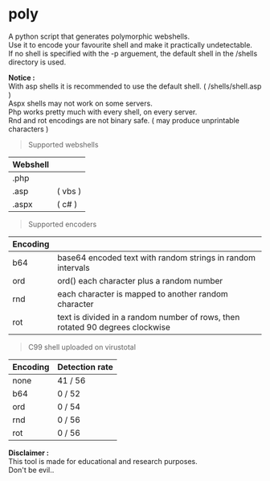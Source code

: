 # poly
A python script that generates polymorphic webshells.  
Use it to encode your favourite shell and make it practically undetectable.  
If no shell is specified with the -p arguement,  the default shell in the /shells directory is used.  
  
**Notice :**  
With asp shells it is recommended to use the default shell. ( /shells/shell.asp )  
Aspx shells may not work on some servers.  
Php works pretty much with every shell, on every server.  
Rnd and rot encodings are not binary safe. ( may produce unprintable characters )  

>Supported webshells  

| Webshell |   |  
| --------- | --------- |  
| .php |  |  
| .asp | ( vbs ) |  
| .aspx | ( c# ) |  

>Supported encoders  

| Encoding |   |  
| --------- | --------- |  
| b64  |  base64 encoded text with random strings in random intervals |  
| ord  |  ord() each character plus a random number |  
| rnd  |  each character is mapped to another random character |  
| rot  |  text is divided in a random number of rows, then rotated 90 degrees clockwise |  

>C99 shell uploaded on virustotal  

| Encoding | Detection rate |  
| -------- | --------- |
| none | 41 / 56 |  
| b64 | 0 / 52 |  
| ord | 0 / 54 |  
| rnd | 0 / 56 |  
| rot | 0 / 56 |  

**Disclaimer :**  
This tool is made for educational and research purposes.  
Don't be evil.. 
